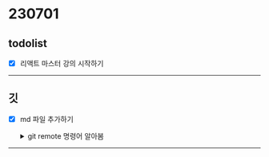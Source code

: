 # 230701

## todolist

- [x] 리액트 마스터 강의 시작하기

---

## 깃

- [x] md 파일 추가하기
    <details><summary>git remote 명령어 알아봄</summary>
    <div>

  1. Git Repository 확인하기 : \$ git remote

  2. Git Repository 추가하기 : \$ git remote add <단축이름> <url>

  3. Git Repository 가져오기 : $ git fetch <Repository alias> <branch>또는 $ git pull <Repository alias> <branch>

  4. Git Repository에 수정사항 저장하기 : \$ git push <Repository alias> <branch>

  5. Git Repository 확인하기 : \$ git remote show <Repository alias>

  6. Git Repository 이름 변경하기 : \$ git remote rename <현재 Repository alias>

  7. Git Repository 삭제하기 : $ git remote remove <Repository alias> 또는 $ git remote rm <Repository alias>

    </div>
    </details>

---
